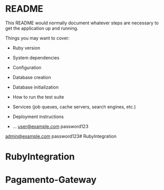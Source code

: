 # README

This README would normally document whatever steps are necessary to get the
application up and running.

Things you may want to cover:

* Ruby version

* System dependencies

* Configuration

* Database creation

* Database initialization

* How to run the test suite

* Services (job queues, cache servers, search engines, etc.)

* Deployment instructions

* ...
user@example.com
password123

admin@example.com
password123# RubyIntegration
# RubyIntegration
# Pagamento-Gateway
